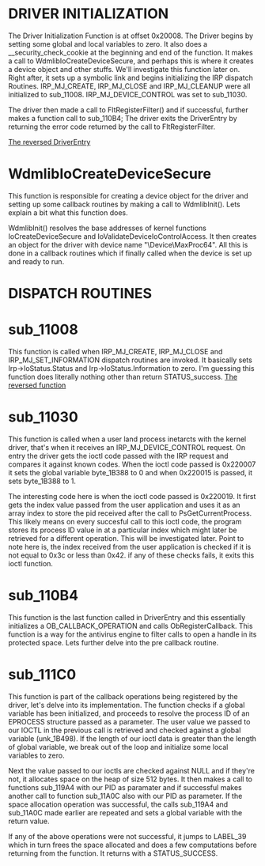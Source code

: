 # DRIVER INITIALIZATION
The Driver Initialization Function is at offset 0x20008. The Driver begins by setting some global and
local variables to zero. It also does a __security_check_cookie at the beginning and end of the function.
It makes a call to WdmlibIoCreateDeviceSecure, and perhaps this is where it creates a device object and
other stuffs. We'll investigate this function later on. Right after, it sets up a symbolic link and begins
initializing the IRP dispatch Routines. IRP_MJ_CREATE, IRP_MJ_CLOSE and IRP_MJ_CLEANUP
were all initialized to sub_11008. IRP_MJ_DEVICE_CONTROL was set to sub_11030.

The driver then made a call to FltRegisterFilter() and if successful, further makes a function call to
sub_110B4; The driver exits the DriverEntry by returning the error code returned by the call to FltRegisterFilter.

[The reversed DriverEntry](DriverEntry_Reversed.c)

# WdmlibIoCreateDeviceSecure
This function is responsible for creating a device object for the driver and setting up some callback
routines by making a call to WdmlibInit(). Lets explain a bit what this function does.

WdmlibInit() resolves the base addresses of kernel functions IoCreateDeviceSecure and 
IoValidateDeviceIoControlAccess. It then creates an object for the driver with device name
"\\Device\\MaxProc64". All this is done in a callback routines which if finally called when the device is
set up and ready to run.

# DISPATCH ROUTINES
# sub_11008
This function is called when IRP_MJ_CREATE, IRP_MJ_CLOSE and IRP_MJ_SET_INFORMATION dispatch routines
are invoked. It basically sets Irp->IoStatus.Status and Irp->IoStatus.Information to zero. I'm guessing 
this function does literally nothing other than return STATUS_success.
[The reversed function](sub_11008_Reversed.c)

# sub_11030
This function is called when a user land process inetarcts with the kernel driver, that's when it receives an IRP_MJ_DEVICE_CONTROL request. On entry the driver gets the ioctl code passed with the IRP request and compares it against known codes. When the ioctl code passed is 0x220007 it sets the global variable byte_1B388 to 0 and when 0x220015 is passed, it sets byte_1B388 to 1.

 The interesting code here is when the ioctl code passed is 0x220019. It first gets the index value passed from the user application and uses it as an array index to store the pid received after the call to PsGetCurrentProcess. This likely means on every succesful call to this ioctl code, the program stores its process ID value in at a particular index which might later be retrieved for a different operation. This will be investigated later. Point to note here is, the index received from the user application is checked if it is not equal to 0x3c or less than 0x42. if any of these checks fails, it exits this ioctl function.

 
 # sub_110B4
 This function is the last function called in DriverEntry and this essentially initializes a
 OB_CALLBACK_OPERATION and calls ObRegisterCallback. This function is a way for the antivirus engine to filter calls to open a handle in its protected space. Lets further delve into the pre callback routine.

 # sub_111C0
 This function is part of the callback operations being registered by the driver, let's delve into its implementation. The function checks if a global variable has been initialized, and proceeds to resolve the process ID of an EPROCESS structure passed as a parameter. The user value we passed to our IOCTL in the previous call is retrieved and checked against a global variable (unk_1B498). If the length of our ioctl data is greater than the length of global variable, we break out of the loop and initialize some local variables to zero. 

 Next the value passed to our ioctls are checked against NULL and if they're not, it allocates space on the heap of size 512 bytes. It then makes a call to functions sub_119A4 with our PID as paramater and if successful makes another call to function sub_11A0C also with our PID as parameter. If the space allocation operation was successful, the calls sub_119A4 and sub_11A0C made earlier are repeated and sets a global variable with the return value.

 If any of the above operations were not successful, it jumps to LABEL_39 which in turn frees the space allocated and does a few computations before returning from the function. It returns with a STATUS_SUCCESS. 